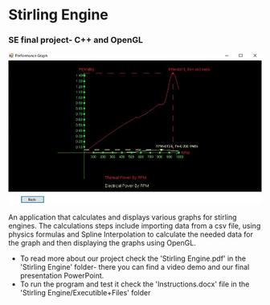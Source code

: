 # Stirling Engine
### SE final project- C++ and OpenGL

<img src='graph.jpg'>

An application that calculates and displays various graphs for stirling engines.
The calculations steps include importing data from a csv file, using physics formulas and Spline Interpolation to calculate the needed data
for the graph and then displaying the graphs using OpenGL.

* To read more about our project check the 'Stirling Engine.pdf' in the 'Stirling Engine' folder- there you can find a video demo
and our final presentation PowerPoint.
* To run the program and test it check the 'Instructions.docx' file in the 'Stirling Engine/Executible+Files' folder

